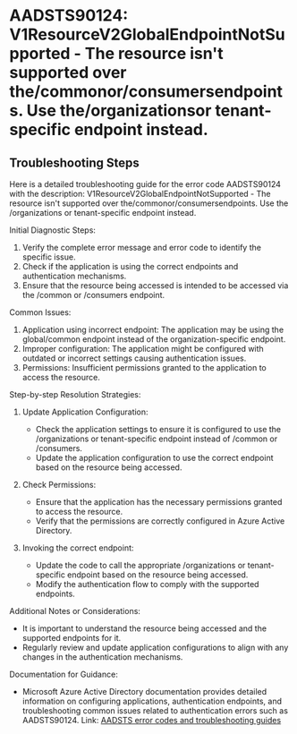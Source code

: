 
# AADSTS90124: V1ResourceV2GlobalEndpointNotSupported - The resource isn't supported over the/commonor/consumersendpoints. Use the/organizationsor tenant-specific endpoint instead.


## Troubleshooting Steps
Here is a detailed troubleshooting guide for the error code AADSTS90124 with the description: V1ResourceV2GlobalEndpointNotSupported - The resource isn't supported over the/commonor/consumersendpoints. Use the /organizations or tenant-specific endpoint instead.

Initial Diagnostic Steps:
1. Verify the complete error message and error code to identify the specific issue.
2. Check if the application is using the correct endpoints and authentication mechanisms.
3. Ensure that the resource being accessed is intended to be accessed via the /common or /consumers endpoint.

Common Issues:
1. Application using incorrect endpoint: The application may be using the global/common endpoint instead of the organization-specific endpoint.
2. Improper configuration: The application might be configured with outdated or incorrect settings causing authentication issues.
3. Permissions: Insufficient permissions granted to the application to access the resource.

Step-by-step Resolution Strategies:
1. Update Application Configuration:
   - Check the application settings to ensure it is configured to use the /organizations or tenant-specific endpoint instead of /common or /consumers.
   - Update the application configuration to use the correct endpoint based on the resource being accessed.

2. Check Permissions:
   - Ensure that the application has the necessary permissions granted to access the resource.
   - Verify that the permissions are correctly configured in Azure Active Directory.

3. Invoking the correct endpoint:
   - Update the code to call the appropriate /organizations or tenant-specific endpoint based on the resource being accessed.
   - Modify the authentication flow to comply with the supported endpoints.

Additional Notes or Considerations:
- It is important to understand the resource being accessed and the supported endpoints for it.
- Regularly review and update application configurations to align with any changes in the authentication mechanisms.

Documentation for Guidance:
- Microsoft Azure Active Directory documentation provides detailed information on configuring applications, authentication endpoints, and troubleshooting common issues related to authentication errors such as AADSTS90124.
  Link: [AADSTS error codes and troubleshooting guides](https://docs.microsoft.com/en-us/azure/active-directory/develop/reference-aadsts-error-codes)
